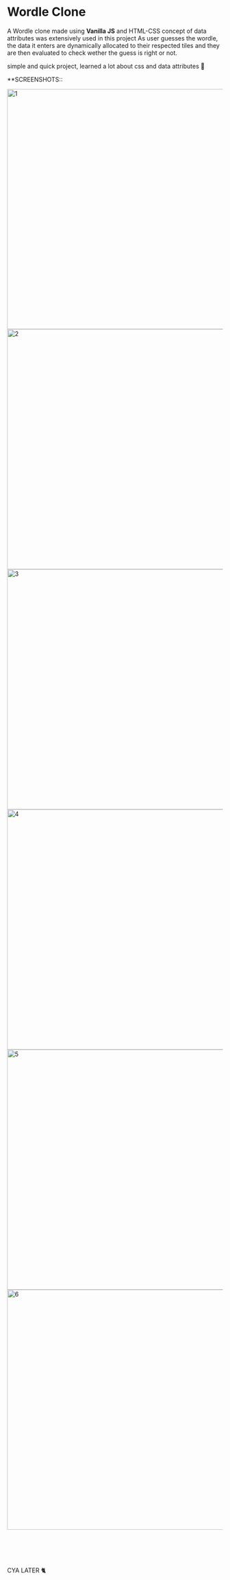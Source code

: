 # Wordle Clone

A Wordle clone made using **Vanilla JS** and HTML-CSS
concept of data attributes was extensively used in this project
As user guesses the wordle, the data it enters are dynamically allocated to their respected tiles and they are then evaluated to check wether the guess is right or not.

simple and quick project, learned a lot about css and data attributes 🥳 

**SCREENSHOTS::
 
<img width="560" alt="1" src="https://user-images.githubusercontent.com/76240365/175108967-be1e4d62-a38e-4477-8dbc-3348074da0ac.png">

<img width="560" alt="2" src="https://user-images.githubusercontent.com/76240365/175108983-ca36a4d4-9686-40cc-97bb-2f2b3732969b.png">
<img width="560" alt="3" src="https://user-images.githubusercontent.com/76240365/175108995-a4701167-301c-49fa-bfd6-334b525ebef7.png">
<img width="560" alt="4" src="https://user-images.githubusercontent.com/76240365/175109001-bd844493-ce3e-4d3a-a6ad-f9eed93a79ae.png">
<img width="560" alt="5" src="https://user-images.githubusercontent.com/76240365/175109016-cfcaa7ac-068a-4ce4-b66a-e1670036f28f.png">
<img width="560" alt="6" src="https://user-images.githubusercontent.com/76240365/175109027-e94b1a9b-3191-48ec-83ce-2d571128aefa.png">
<br><br><br><br><br><br>
CYA LATER 🐈
     
                                      
                       

